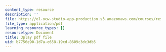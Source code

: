 ```yaml
---
content_type: resource
description: ''
file: https://ol-ocw-studio-app-production.s3.amazonaws.com/courses/res-9-003-brains-minds-and-machines-summer-course-summer-2015/b7756e901d7ac65819cd8609c3dc3db5_8PcPpVQK7N8.pdf
file_type: application/pdf
learning_resource_types: []
resourcetype: Document
title: 3play pdf file
uid: b7756e90-1d7a-c658-19cd-8609c3dc3db5
---
```

